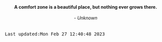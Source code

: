 
<div align="center"><b><span>A comfort zone is a beautiful place, but nothing ever grows there.</span></b><br><br><i> - Unknown</i></div>
<br><br><kbd>Last updated:Mon Feb 27 12:40:48 2023</kbd>